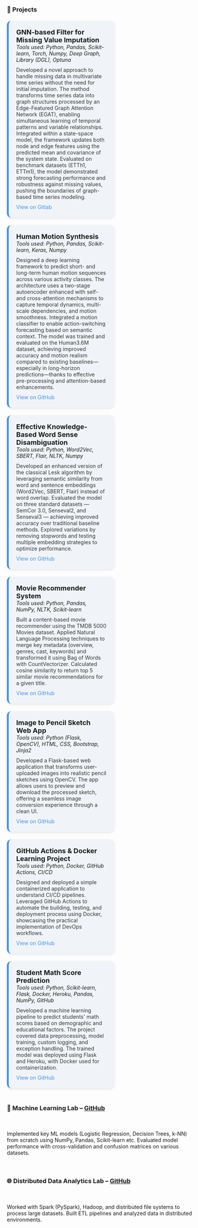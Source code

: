 
<style>
.project-grid {
  display: flex;
  flex-wrap: wrap;
  gap: 20px;
  justify-content: space-between;
  margin-top: 20px;
}

.project-card {
  flex: 0 0 48%;
  background-color: #f0f4f8;
  border-left: 5px solid #4a90e2;
  border-radius: 12px;
  padding: 20px;
  box-shadow: 0 2px 6px rgba(0, 0, 0, 0.1);
  transition: transform 0.3s ease;
}

.project-card:hover {
  transform: translateY(-5px);
}

.project-title {
  font-size: 18px;
  font-weight: bold;
  color: #1a1a1a;
}

.project-desc {
  font-size: 14px;
  margin: 10px 0;
  color: #333;
}

.project-link {
  font-size: 14px;
  color: #4a90e2;
  text-decoration: none;
}

.project-link:hover {
  text-decoration: underline;
}
</style>

<h3 id="projects">🚀 Projects</h3>

<div class="project-grid">

  <div class="project-card">
    <div class="project-title">GNN-based Filter for Missing Value Imputation</div>
    <div class="project-tools"><em>Tools used: Python, Pandas, Scikit-learn, Torch, Numpy, Deep Graph, Library (DGL), Optuna</em></div>
    <div class="project-desc">
      Developed a novel approach to handle missing data in multivariate time series without the need for initial imputation. The method transforms time series data into graph structures processed by an Edge-Featured Graph 
      Attention Network (EGAT), enabling simultaneous learning of temporal patterns and variable relationships. Integrated within a state-space model, the framework updates both node and edge features using the predicted 
      mean and covariance of the system state. Evaluated on benchmark datasets (ETTh1, ETTm1), the model demonstrated strong forecasting performance and robustness against missing values, pushing the boundaries of graph- 
      based time series modeling.
    </div>
    <a class="project-link" href="https://www.uni-hildesheim.de/gitlab/kaur/master-thesis" target="_blank">View on Gitlab</a>
  </div>

  <div class="project-card">
    <div class="project-title">Human Motion Synthesis</div>
    <div class="project-tools"><em>Tools used: Python, Pandas, Scikit-learn, Keras, Numpy </em></div>
    <div class="project-desc">
      Designed a deep learning framework to predict short- and long-term human motion sequences across various activity classes. The architecture uses a two-stage autoencoder enhanced with self- and cross-attention 
      mechanisms to capture temporal dynamics, multi-scale dependencies, and motion smoothness. Integrated a motion classifier to enable action-switching forecasting based on semantic context. The model was trained and 
      evaluated on the Human3.6M dataset, achieving improved accuracy and motion realism compared to existing baselines—especially in long-horizon predictions—thanks to effective pre-processing and attention-based 
      enhancements.
    </div>
    <a class="project-link" href="https://github.com/Simran-Kaur04/Human-Motion-Synthesis" target="_blank">View on GitHub</a>
  </div>

  <div class="project-card">
    <div class="project-title">Effective Knowledge-Based Word Sense Disambiguation</div>
    <div class="project-tools"><em>Tools used: Python, Word2Vec, SBERT, Flair, NLTK, Numpy</em></div>
    <div class="project-desc">
      Developed an enhanced version of the classical Lesk algorithm by leveraging semantic similarity from word and sentence embeddings (Word2Vec, SBERT, Flair) instead of word overlap. Evaluated the model on three 
      standard datasets — SemCor 3.0, Senseval2, and Senseval3 — achieving improved accuracy over traditional baseline methods. Explored variations by removing stopwords and testing multiple embedding strategies to 
      optimize performance.
    </div>
    <a class="project-link" href="https://github.com/Simran-Kaur04/NLP_project" target="_blank">View on GitHub</a>
  </div>

  <div class="project-card">
    <div class="project-title">Movie Recommender System</div>
    <div class="project-tools"><em>Tools used: Python, Pandas, NumPy, NLTK, Scikit-learn</em></div>
    <div class="project-desc">
      Built a content-based movie recommender using the TMDB 5000 Movies dataset. Applied Natural Language Processing techniques to merge key metadata (overview, genres, cast, keywords) and transformed it using Bag of 
      Words with CountVectorizer. Calculated cosine similarity to return top 5 similar movie recommendations for a given title.
    </div>
    <a class="project-link" href="https://github.com/Simran-Kaur04/Recommender_System" target="_blank">View on GitHub</a>
  </div>

  <div class="project-card">
    <div class="project-title">Image to Pencil Sketch Web App</div>
    <div class="project-tools"><em>Tools used: Python (Flask, OpenCV), HTML, CSS, Bootstrap, Jinja2</em></div>
    <div class="project-desc">
      Developed a Flask-based web application that transforms user-uploaded images into realistic pencil sketches using OpenCV. The app allows users to preview and download the processed sketch, offering a seamless image 
      conversion experience through a clean UI.
    </div>
    <a class="project-link" href="https://github.com/Simran-Kaur04/Flask-opencv-image_to_sketch_convertor" target="_blank">View on GitHub</a>
  </div>

  <div class="project-card">
    <div class="project-title">GitHub Actions & Docker Learning Project</div>
    <div class="project-tools"><em>Tools used: Python, Docker, GitHub Actions, CI/CD</em></div>
    <div class="project-desc">
      Designed and deployed a simple containerized application to understand CI/CD pipelines. Leveraged GitHub Actions to automate the building, testing, and deployment process using Docker, showcasing the practical 
      implementation of DevOps workflows.
    </div>
    <a class="project-link" href="https://github.com/Simran-Kaur04/gitactions-docker" target="_blank">View on GitHub</a>
  </div>

  <div class="project-card">
    <div class="project-title">Student Math Score Prediction</div>
    <div class="project-tools"><em>Tools used: Python, Scikit-learn, Flask, Docker, Heroku, Pandas, NumPy, GitHub</em></div>
    <div class="project-desc">
      Developed a machine learning pipeline to predict students' math scores based on demographic and educational factors. The project covered data preprocessing, model training, custom logging, and exception handling. 
      The trained model was deployed using Flask and Heroku, with Docker used for containerization.
    </div>
    <a class="project-link" href="https://github.com/Simran-Kaur04/ML_project" target="_blank">View on GitHub</a>
  </div>

  ### 🧠 Machine Learning Lab – [GitHub](https://github.com/Simran-Kaur04/Machine-Learning)
  
  Implemented key ML models (Logistic Regression, Decision Trees, k-NN) from scratch using NumPy, Pandas, Scikit-learn etc. Evaluated model performance with cross-validation and confusion matrices on various datasets.
  
  ### 🌐 Distributed Data Analytics Lab – [GitHub](https://github.com/Simran-Kaur04/Distributed-Data-Analytics)
  
  Worked with Spark (PySpark), Hadoop, and distributed file systems to process large datasets. Built ETL pipelines and analyzed data in distributed environments.

</div>
